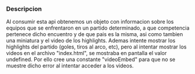 ### Descripcion

Al consumir esta api obtenemos un objeto con informacion sobre los equipos que se enfrentaron en un partido determinado, a que competencia pertenece dicho encuentro 
y de que pais es la misma, asi como tambien una miniatura y el video de los highlights.
Ademas intente mostrar los highlights del partido (goles, tiros al arco, etc), pero al intentar mostrar los videos en el archivo "index.html", 
se mostraba en pantalla el valor undefined. Por ello cree una constante "videoEmbed" para que no se muestre dicho error al intentar acceder a los videos.
